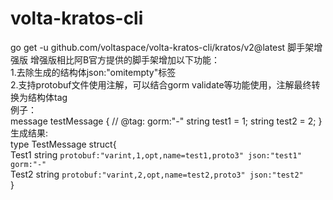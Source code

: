 # volta-kratos-cli
go get -u github.com/voltaspace/volta-kratos-cli/kratos/v2@latest 脚手架增强版
增强版相比阿B官方提供的脚手架增加以下功能：    
1.去除生成的结构体json:"omitempty"标签  
2.支持protobuf文件使用注解，可以结合gorm validate等功能使用，注解最终转换为结构体tag  
例子：  
message testMessage {
  // @tag: gorm:"-"
  string test1 = 1;
  string test2 = 2;
}
生成结果:  
type TestMessage struct{  
  Test1 string `protobuf:"varint,1,opt,name=test1,proto3" json:"test1" gorm:"-"`  
  Test2 string `protobuf:"varint,2,opt,name=test2,proto3" json:"test2"`  
}  
